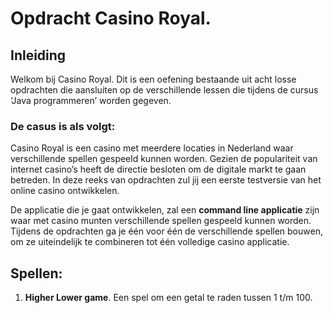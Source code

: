 # Opdracht Casino Royal.

## Inleiding

Welkom bij Casino Royal. Dit is een oefening bestaande uit acht losse opdrachten die aansluiten op de verschillende lessen die tijdens de cursus ‘Java programmeren’ worden gegeven.

### De casus is als volgt:
Casino Royal is een casino met meerdere locaties in Nederland waar verschillende spellen gespeeld kunnen worden. Gezien de populariteit van internet casino’s heeft de directie besloten om de digitale markt te gaan betreden. In deze reeks van opdrachten zul jij een eerste testversie van het online casino ontwikkelen.

De applicatie die je gaat ontwikkelen, zal een **command line applicatie** zijn waar met casino munten verschillende spellen gespeeld kunnen worden. Tijdens de opdrachten ga je één voor één de verschillende spellen bouwen, om ze uiteindelijk te combineren tot één volledige casino applicatie.

## Spellen:
1. **Higher Lower game**. Een spel om een getal te raden tussen 1 t/m 100.